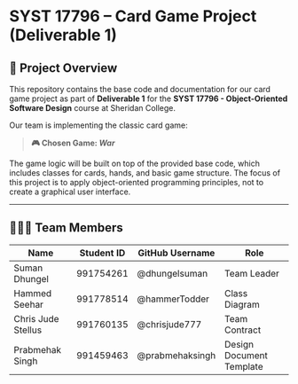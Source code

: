 # SYST 17796 – Card Game Project (Deliverable 1)

## 📌 Project Overview
This repository contains the base code and documentation for our card game project as part of **Deliverable 1** for the **SYST 17796 - Object-Oriented Software Design** course at Sheridan College.

Our team is implementing the classic card game:

> **🎮 Chosen Game: _War_**

The game logic will be built on top of the provided base code, which includes classes for cards, hands, and basic game structure. 
The focus of this project is to apply object-oriented programming principles, not to create a graphical user interface.

---

## 🧑‍🤝‍🧑 Team Members

| Name             | Student ID | GitHub Username  | Role                      |
|------------------|------------|------------------|---------------------------|
| Suman Dhungel    | 991754261  | @dhungelsuman     | Team Leader                   |
| Hammed Seehar      | 991778514  | @hammerTodder          |   Class Diagram                      |
| Chris Jude Stellus   | 991760135  | @chrisjude777    |  Team Contract                     |
| Prabmehak Singh      | 991459463  | @prabmehaksingh     |  Design Document Template                 |

